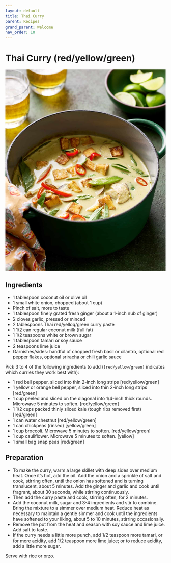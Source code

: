 ```yaml
---
layout: default
title: Thai Curry
parent: Recipes
grand_parent: Welcome
nav_order: 10
---
```

# Thai Curry (red/yellow/green)

![Thai Curry](thai-curry.jpg)

## Ingredients
- 1 tablespoon coconut oil or olive oil
- 1 small white onion, chopped (about 1 cup)
- Pinch of salt, more to taste
- 1 tablespoon finely grated fresh ginger (about a 1-inch nub of ginger)
- 2 cloves garlic, pressed or minced
- 2 tablespoons Thai red/yelloq/green curry paste
- 1 1/2 can regular coconut milk (full fat)
- 1 1/2 teaspoons white or brown sugar
- 1 tablespoon tamari or soy sauce
- 2 teaspoons lime juice
- Garnishes/sides: handful of chopped fresh basil or cilantro, optional red pepper flakes, optional sriracha or chili garlic sauce

Pick 3 to 4 of the following ingredients to add (`[red/yellow/green]` indicates which curries they work best with):
- 1 red bell pepper, sliced into thin 2-inch long strips [red/yellow/green]
- 1 yellow or orange bell pepper, sliced into thin 2-inch long strips [red/green]
- 1 cup peeled and sliced on the diagonal into 1/4-inch thick rounds. Microwave 5 minutes to soften. [red/yellow/green]
- 1 1/2 cups packed thinly sliced kale (tough ribs removed first) [red/green]
- 1 can water chestnut [red/yellow/green]
- 1 can chickpeas (rinsed) [yellow/green]
- 1 cup broccoli. Microwave 5 minutes to soften. [red/yellow/green]
- 1 cup cauliflower. Microwave 5 minutes to soften. [yellow]
- 1 small bag snap peas [red/green]

## Preparation
- To make the curry, warm a large skillet with deep sides over medium heat. Once it’s hot, add the oil. Add the onion and a sprinkle of salt and cook, stirring often, until the onion has softened and is turning translucent, about 5 minutes. Add the ginger and garlic and cook until fragrant, about 30 seconds, while stirring continuously.
- Then add the curry paste and cook, stirring often, for 2 minutes.
- Add the coconut milk, sugar and 3-4 ingredients and stir to combine. Bring the mixture to a simmer over medium heat. Reduce heat as necessary to maintain a gentle simmer and cook until the ingredients have softened to your liking, about 5 to 10 minutes, stirring occasionally.
- Remove the pot from the heat and season with soy sauce and lime juice. Add salt to taste. 
- If the curry needs a little more punch, add 1/2 teaspoon more tamari, or for more acidity, add 1/2 teaspoon more lime juice; or to reduce acidity, add a little more sugar.

Serve with rice or orzo.